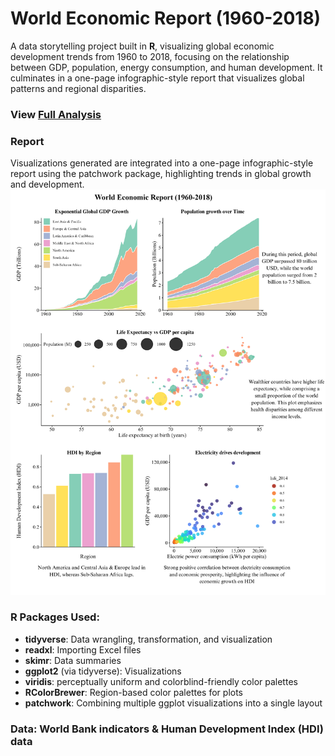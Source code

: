 # World Economic Report (1960-2018)

A data storytelling project built in **R**, visualizing global economic development trends from 1960 to 2018, focusing on the relationship between GDP, population, energy consumption, and human development. It culminates in a one-page infographic-style report that visualizes global patterns and regional disparities.

### View [Full Analysis](https://darakhshannehal.quarto.pub/world-economic-report/)

### Report
Visualizations generated are integrated into a one-page infographic-style report using the patchwork package, highlighting trends in global growth and development.
![Eco_dev_report](Eco_dev_report.png)

### R Packages Used:

- **tidyverse**: Data wrangling, transformation, and visualization
- **readxl**: Importing Excel files 
- **skimr**: Data summaries
- **ggplot2** (via tidyverse): Visualizations
- **viridis**: perceptually uniform and colorblind-friendly color palettes
- **RColorBrewer**: Region-based color palettes for plots
- **patchwork**: Combining multiple ggplot visualizations into a single layout

### Data: World Bank indicators & Human Development Index (HDI) data 




